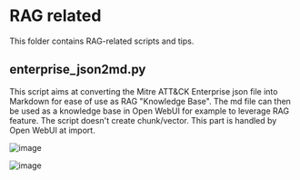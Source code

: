 # RAG related
This folder contains RAG-related scripts and tips.

## enterprise_json2md.py
This script aims at converting the Mitre ATT&CK Enterprise json file into Markdown for ease of use as RAG "Knowledge Base".
The md file can then be used as a knowledge base in Open WebUI for example to leverage RAG feature. The script doesn't create chunk/vector. This part is handled by Open WebUI at import. 


![image](https://github.com/user-attachments/assets/e5db3c82-d056-408d-84d2-ff0aed3b05d3)


![image](https://github.com/user-attachments/assets/d4ed2b67-ffff-4172-9afe-794430b9a324)
